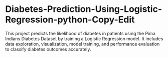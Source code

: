 # Diabetes-Prediction-Using-Logistic-Regression-python-Copy-Edit
This project predicts the likelihood of diabetes in patients using the Pima Indians Diabetes Dataset by training a Logistic Regression model. It includes data exploration, visualization, model training, and performance evaluation to classify diabetes outcomes accurately.
